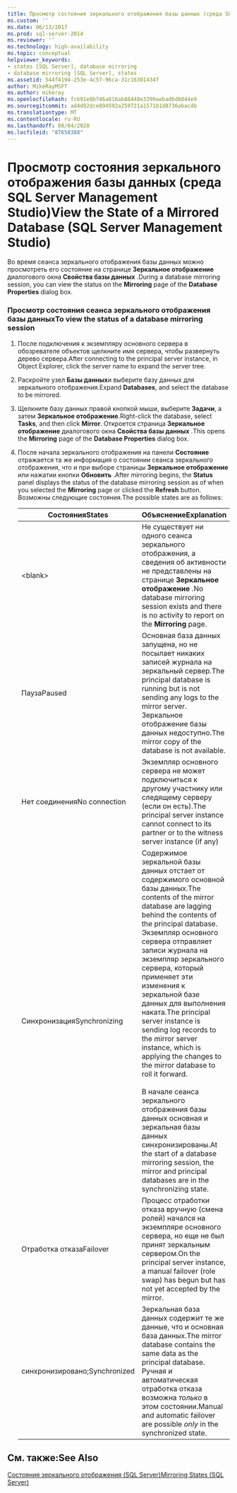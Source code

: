 ```yaml
---
title: Просмотр состояния зеркального отображения базы данных (среда SQL Server Management Studio) | Документы Майкрософт
ms.custom: ''
ms.date: 06/13/2017
ms.prod: sql-server-2014
ms.reviewer: ''
ms.technology: high-availability
ms.topic: conceptual
helpviewer_keywords:
- states [SQL Server], database mirroring
- database mirroring [SQL Server], states
ms.assetid: 544f4194-253e-4c57-96ca-31c16301434f
author: MikeRayMSFT
ms.author: mikeray
ms.openlocfilehash: fc691e8b746a816ab88448e3399aebad6d8844e9
ms.sourcegitcommit: ad4d92dce894592a259721a1571b1d8736abacdb
ms.translationtype: MT
ms.contentlocale: ru-RU
ms.lasthandoff: 08/04/2020
ms.locfileid: "87658388"
---
```

# <a name="view-the-state-of-a-mirrored-database-sql-server-management-studio"></a><span data-ttu-id="17966-102">Просмотр состояния зеркального отображения базы данных (среда SQL Server Management Studio)</span><span class="sxs-lookup"><span data-stu-id="17966-102">View the State of a Mirrored Database (SQL Server Management Studio)</span></span>
  <span data-ttu-id="17966-103">Во время сеанса зеркального отображения базы данных можно просмотреть его состояние на странице **Зеркальное отображение** диалогового окна **Свойства базы данных** .</span><span class="sxs-lookup"><span data-stu-id="17966-103">During a database mirroring session, you can view the status on the **Mirroring** page of the **Database Properties** dialog box.</span></span>  
  
### <a name="to-view-the-status-of-a-database-mirroring-session"></a><span data-ttu-id="17966-104">Просмотр состояния сеанса зеркального отображения базы данных</span><span class="sxs-lookup"><span data-stu-id="17966-104">To view the status of a database mirroring session</span></span>  
  
1.  <span data-ttu-id="17966-105">После подключения к экземпляру основного сервера в обозревателе объектов щелкните имя сервера, чтобы развернуть дерево сервера.</span><span class="sxs-lookup"><span data-stu-id="17966-105">After connecting to the principal server instance, in Object Explorer, click the server name to expand the server tree.</span></span>  
  
2.  <span data-ttu-id="17966-106">Раскройте узел **Базы данных**и выберите базу данных для зеркального отображения.</span><span class="sxs-lookup"><span data-stu-id="17966-106">Expand **Databases**, and select the database to be mirrored.</span></span>  
  
3.  <span data-ttu-id="17966-107">Щелкните базу данных правой кнопкой мыши, выберите **Задачи**, а затем **Зеркальное отображение**.</span><span class="sxs-lookup"><span data-stu-id="17966-107">Right-click the database, select **Tasks**, and then click **Mirror**.</span></span> <span data-ttu-id="17966-108">Откроется страница **Зеркальное отображение** диалогового окна **Свойства базы данных** .</span><span class="sxs-lookup"><span data-stu-id="17966-108">This opens the **Mirroring** page of the **Database Properties** dialog box.</span></span>  
  
4.  <span data-ttu-id="17966-109">После начала зеркального отображения на панели **Состояние** отражается та же информация о состоянии сеанса зеркального отображения, что и при выборе страницы **Зеркальное отображение** или нажатии кнопки **Обновить** .</span><span class="sxs-lookup"><span data-stu-id="17966-109">After mirroring begins, the **Status** panel displays the status of the database mirroring session as of when you selected the **Mirroring** page or clicked the **Refresh** button.</span></span> <span data-ttu-id="17966-110">Возможны следующие состояния.</span><span class="sxs-lookup"><span data-stu-id="17966-110">The possible states are as follows:</span></span>  
  
    |<span data-ttu-id="17966-111">Состояния</span><span class="sxs-lookup"><span data-stu-id="17966-111">States</span></span>|<span data-ttu-id="17966-112">Объяснение</span><span class="sxs-lookup"><span data-stu-id="17966-112">Explanation</span></span>|  
    |------------|-----------------|  
    |\<blank>|<span data-ttu-id="17966-113">Не существует ни одного сеанса зеркального отображения, а сведения об активности не представлены на странице **Зеркальное отображение** .</span><span class="sxs-lookup"><span data-stu-id="17966-113">No database mirroring session exists and there is no activity to report on the **Mirroring** page.</span></span>|  
    |<span data-ttu-id="17966-114">Пауза</span><span class="sxs-lookup"><span data-stu-id="17966-114">Paused</span></span>|<span data-ttu-id="17966-115">Основная база данных запущена, но не посылает никаких записей журнала на зеркальный сервер.</span><span class="sxs-lookup"><span data-stu-id="17966-115">The principal database is running but is not sending any logs to the mirror server.</span></span> <span data-ttu-id="17966-116">Зеркальное отображение базы данных недоступно.</span><span class="sxs-lookup"><span data-stu-id="17966-116">The mirror copy of the database is not available.</span></span>|  
    |<span data-ttu-id="17966-117">Нет соединения</span><span class="sxs-lookup"><span data-stu-id="17966-117">No connection</span></span>|<span data-ttu-id="17966-118">Экземпляр основного сервера не может подключиться к другому участнику или следящему серверу (если он есть).</span><span class="sxs-lookup"><span data-stu-id="17966-118">The principal server instance cannot connect to its partner or to the witness server instance (if any)</span></span>|  
    |<span data-ttu-id="17966-119">Синхронизация</span><span class="sxs-lookup"><span data-stu-id="17966-119">Synchronizing</span></span>|<span data-ttu-id="17966-120">Содержимое зеркальной базы данных отстает от содержимого основной базы данных.</span><span class="sxs-lookup"><span data-stu-id="17966-120">The contents of the mirror database are lagging behind the contents of the principal database.</span></span> <span data-ttu-id="17966-121">Экземпляр основного сервера отправляет записи журнала на экземпляр зеркального сервера, который применяет эти изменения к зеркальной базе данных для выполнения наката.</span><span class="sxs-lookup"><span data-stu-id="17966-121">The principal server instance is sending log records to the mirror server instance, which is applying the changes to the mirror database to roll it forward.</span></span><br /><br /> <span data-ttu-id="17966-122">В начале сеанса зеркального отображения базы данных основная и зеркальная базы данных синхронизированы.</span><span class="sxs-lookup"><span data-stu-id="17966-122">At the start of a database mirroring session, the mirror and principal databases are in the synchronizing state.</span></span>|  
    |<span data-ttu-id="17966-123">Отработка отказа</span><span class="sxs-lookup"><span data-stu-id="17966-123">Failover</span></span>|<span data-ttu-id="17966-124">Процесс отработки отказа вручную (смена ролей) начался на экземпляре основного сервера, но еще не был принят зеркальным сервером.</span><span class="sxs-lookup"><span data-stu-id="17966-124">On the principal server instance, a manual failover (role swap) has begun but has not yet accepted by the mirror.</span></span>|  
    |<span data-ttu-id="17966-125">синхронизировано;</span><span class="sxs-lookup"><span data-stu-id="17966-125">Synchronized</span></span>|<span data-ttu-id="17966-126">Зеркальная база данных содержит те же данные, что и основная база данных.</span><span class="sxs-lookup"><span data-stu-id="17966-126">The mirror database contains the same data as the principal database.</span></span> <span data-ttu-id="17966-127">Ручная и автоматическая отработка отказа возможна *только* в этом состоянии.</span><span class="sxs-lookup"><span data-stu-id="17966-127">Manual and automatic failover are possible *only* in the synchronized state.</span></span>|  
  
## <a name="see-also"></a><span data-ttu-id="17966-128">См. также:</span><span class="sxs-lookup"><span data-stu-id="17966-128">See Also</span></span>  
 [<span data-ttu-id="17966-129">Состояния зеркального отображения (SQL Server)</span><span class="sxs-lookup"><span data-stu-id="17966-129">Mirroring States &#40;SQL Server&#41;</span></span>](mirroring-states-sql-server.md)  
  
  
